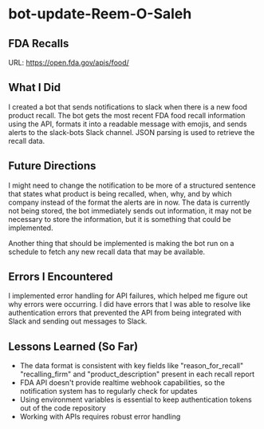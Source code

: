 # bot-update-Reem-O-Saleh

## FDA Recalls 

URL: https://open.fda.gov/apis/food/

## What I Did

I created a bot that sends notifications to slack when there is a new food product recall. The bot gets the most recent FDA food recall information using the API, formats it into a readable message with emojis, and sends alerts to the slack-bots Slack channel. JSON parsing is used to retrieve the recall data. 

## Future Directions

I might need to change the notification to be more of a structured sentence that states what product is being recalled, when, why, and by which company instead of the format the alerts are in now. The data is currently not being stored, the bot immediately sends out information, it may not be necessary to store the information, but it is something that could be implemented. 

Another thing that should be implemented is making the bot run on a schedule to fetch any new recall data that may be available. 

## Errors I Encountered 

I implemented error handling for API failures, which helped me figure out why errors were occurring. I did have errors that I was able to resolve like authentication errors that prevented the API from being integrated with Slack and sending out messages to Slack. 

## Lessons Learned (So Far)

- The data format is consistent with key fields like "reason_for_recall" "recalling_firm" and "product_description" present in each recall report 
- FDA API doesn't provide realtime webhook capabilities, so the notification system has to regularly check for updates
- Using environment variables is essential to keep authentication tokens out of the code repository
- Working with APIs requires robust error handling


